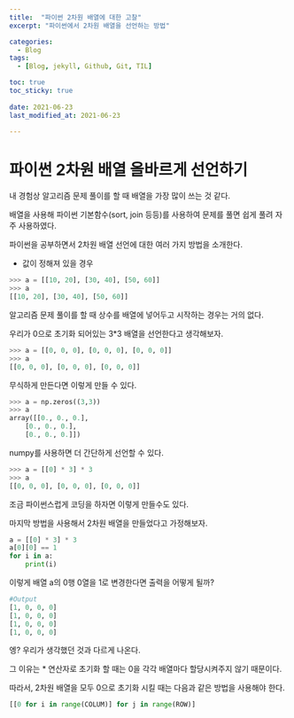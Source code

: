 ```yaml
---
title:  "파이썬 2차원 배열에 대한 고찰"
excerpt: "파이썬에서 2차원 배열을 선언하는 방법"

categories:
  - Blog
tags:
  - [Blog, jekyll, Github, Git, TIL]

toc: true
toc_sticky: true
 
date: 2021-06-23
last_modified_at: 2021-06-23

---
```


# 파이썬 2차원 배열 올바르게 선언하기

내 경험상 알고리즘 문제 풀이를 할 때 배열을 가장 많이 쓰는 것 같다.

배열을 사용해 파이썬 기본함수(sort, join 등등)를 사용하여 문제를 풀면 쉽게 풀려 자주 사용하였다.

파이썬을 공부하면서 2차원 배열 선언에 대한 여러 가지 방법을 소개한다.



-  값이 정해져 있을 경우 

```python
>>> a = [[10, 20], [30, 40], [50, 60]]
>>> a
[[10, 20], [30, 40], [50, 60]]
```

알고리즘 문제 풀이를 할 때 상수를 배열에 넣어두고 시작하는 경우는 거의 없다.





우리가 0으로 초기화 되어있는 3*3 배열을 선언한다고 생각해보자.

```python
>>> a = [[0, 0, 0], [0, 0, 0], [0, 0, 0]]
>>> a
[[0, 0, 0], [0, 0, 0], [0, 0, 0]]
```

무식하게 만든다면 이렇게 만들 수 있다.



```python
>>> a = np.zeros((3,3))
>>> a
array([[0., 0., 0.],
	[0., 0., 0.],
	[0., 0., 0.]])
```

numpy를 사용하면 더 간단하게 선언할 수 있다.

```python
>>> a = [[0] * 3] * 3
>>> a
[[0, 0, 0], [0, 0, 0], [0, 0, 0]]
```

조금 파이썬스럽게 코딩을 하자면 이렇게 만들수도 있다.





마지막 방법을 사용해서 2차원 배열을 만들었다고 가정해보자. 

```python
a = [[0] * 3] * 3
a[0][0] == 1
for i in a:
    print(i)
```

이렇게 배열 a의 0행 0열을 1로 변경한다면 출력을 어떻게 될까?

```python
#Output
[1, 0, 0, 0]
[1, 0, 0, 0]
[1, 0, 0, 0]
[1, 0, 0, 0]
```

엥? 우리가 생각했던 것과 다르게 나온다.



그 이유는 * 연산자로 초기화 할 때는 0을 각각 배열마다 할당시켜주지 않기 때문이다.





따라서, 2차원 배열을 모두 0으로 초기화 시킬 때는 다음과 같은 방법을 사용해야 한다.

```python
[[0 for i in range(COLUM)] for j in range(ROW)]
```

